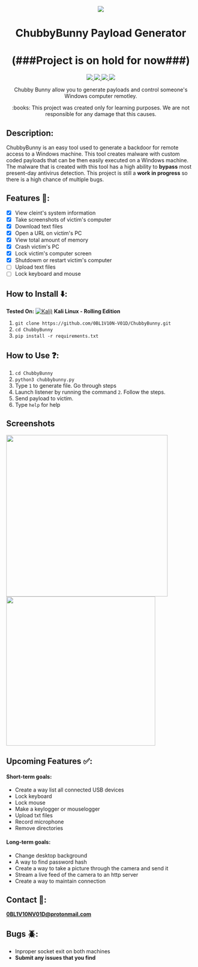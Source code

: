 <p align="center">
  <img src="https://i.imgur.com/uBFu6eS.png">
<p>

<h1 align="center">ChubbyBunny Payload Generator</h1>
<h1 align="center">(###Project is on hold for now###)</h1>

<p align="center">
  <a href="https://www.python.org/">
    <img src="https://img.shields.io/badge/Python-3.7.2-brightgreen.svg">
  </a>
  <a href="https://github.com/0BL1V10N-V01D/ChubbyBunny/blob/master/LICENSE">
    <img src="https://img.shields.io/badge/License-MIT-lightgrey.svg">
  </a>
  <a href="https://github.com/0BL1V10N-V01D/ChubbyBunny">
    <img src="https://img.shields.io/badge/Release-1.0.0-red.svg">
  </a>
    <a href="https://opensource.org">
    <img src="https://img.shields.io/badge/Open%20Source-%E2%9D%A4-brightgreen.svg">
  </a>
</p>

<p align="center">
  Chubby Bunny allow you to generate payloads and control someone's Windows computer remotley.
</p>

<p align="center">
  :books: This project was created only for learning purposes. We are not responsible for any damage that this causes.
</p>

## Description:

ChubbyBunny is an easy tool used to generate a backdoor for remote access to a Windows machine. This tool creates malware with custom coded payloads that can be then easily executed on a Windows machine. The malware that is created with this tool has a high ability to __bypass__ most present-day antivirus detection. This project is still a __work in progress__ so there is a high chance of multiple bugs.

## Features :key::
- [x] View cleint's system information
- [x] Take screenshots of victim's computer
- [x] Download text files
- [x] Open a URL on victim's PC
- [x] View total amount of memory
- [x] Crash victim's PC
- [x] Lock victim's computer screen
- [x] Shutdowm or restart victim's computer
- [ ] Upload text files
- [ ] Lock keyboard and mouse

## How to Install :arrow_down::
__Tested On:__ [![Kali)](https://www.google.com/s2/favicons?domain=https://www.kali.org/)](https://www.kali.org) **Kali Linux - Rolling Edition**
1. ```git clone https://github.com/0BL1V10N-V01D/ChubbyBunny.git```
2. ```cd ChubbyBunny```
3. ```pip install -r requirements.txt```

## How to Use :question::
1. ```cd ChubbyBunny```
3. ```python3 chubbybunny.py```
2. Type ```1``` to generate file. Go through steps
3. Launch listener by running the command ```2```. Follow the steps.
4. Send payload to victim.
5. Type ```help``` for help

## Screenshots
<img align="left" src="https://i.postimg.cc/bJ3vtSTd/Screenshot-from-2019-01-16-19-36-22.png" width="430" heigt="430">
<img src="https://i.postimg.cc/kGJfTzKf/Screenshot-from-2019-01-16-19-41-31.png" width="397" heigt="397">

## Upcoming Features :white_check_mark::
#### Short-term goals:
* Create a way list all connected USB devices
* Lock keyboard
* Lock mouse
* Make a keylogger or mouselogger
* Upload txt files
* Record microphone
* Remove directories
#### Long-term goals:
* Change desktop background
* A way to find password hash
* Create a way to take a picture through the camera and send it
* Stream a live feed of the camera to an http server
* Create a way to maintain connection

## Contact :email::
**0BL1V10NV01D@protonmail.com**

## Bugs :beetle::
* Inproper socket exit on both machines
* __Submit any issues that you find__
